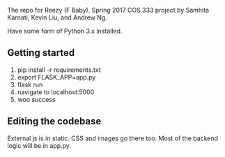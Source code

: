 The repo for Reezy (F Baby). Spring 2017 COS 333 project by Samhita Karnati, Kevin Liu, and Andrew Ng.

Have some form of Python 3.x installed.

## Getting started
1. pip install -r requirements.txt
2. export FLASK_APP=app.py
3. flask run
4. navigate to localhost:5000
5. woo success

## Editing the codebase
External js is in static. CSS and images go there too. Most of the backend logic will be in app.py.